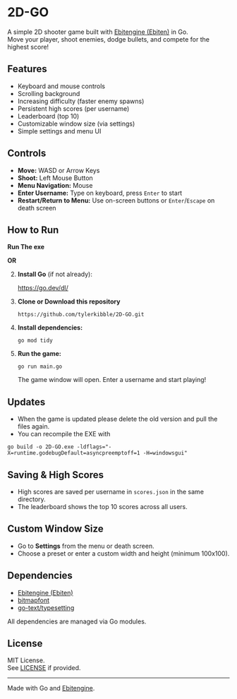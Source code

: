 # 2D-GO

A simple 2D shooter game built with [Ebitengine (Ebiten)](https://ebitengine.org/) in Go.  
Move your player, shoot enemies, dodge bullets, and compete for the highest score!

## Features

- Keyboard and mouse controls
- Scrolling background
- Increasing difficulty (faster enemy spawns)
- Persistent high scores (per username)
- Leaderboard (top 10)
- Customizable window size (via settings)
- Simple settings and menu UI

## Controls

- **Move:** WASD or Arrow Keys
- **Shoot:** Left Mouse Button
- **Menu Navigation:** Mouse
- **Enter Username:** Type on keyboard, press `Enter` to start
- **Restart/Return to Menu:** Use on-screen buttons or `Enter`/`Escape` on death screen

## How to Run

 **Run The exe**

**OR**

2. **Install Go** (if not already):  
    
   https://go.dev/dl/
    
3. **Clone or Download this repository**
    ```
    https://github.com/tylerkibble/2D-GO.git
    ```
4. **Install dependencies:**  
   ```
   go mod tidy
   ```

5. **Run the game:**  
   ```
   go run main.go
   ```

   The game window will open. Enter a username and start playing!

## Updates
   - When the game is updated please delete the old version and pull the files again. 
   - You can recompile the EXE with 
   ```
   go build -o 2D-GO.exe -ldflags="-X=runtime.godebugDefault=asyncpreemptoff=1 -H=windowsgui"
   ```

## Saving & High Scores

- High scores are saved per username in `scores.json` in the same directory.
- The leaderboard shows the top 10 scores across all users.

## Custom Window Size

- Go to **Settings** from the menu or death screen.
- Choose a preset or enter a custom width and height (minimum 100x100).

## Dependencies

- [Ebitengine (Ebiten)](https://github.com/hajimehoshi/ebiten)
- [bitmapfont](https://github.com/hajimehoshi/bitmapfont)
- [go-text/typesetting](https://github.com/go-text/typesetting)

All dependencies are managed via Go modules.

## License

MIT License.  
See [LICENSE](LICENSE) if provided.

---

Made with Go and [Ebitengine](https://ebitengine.org/).